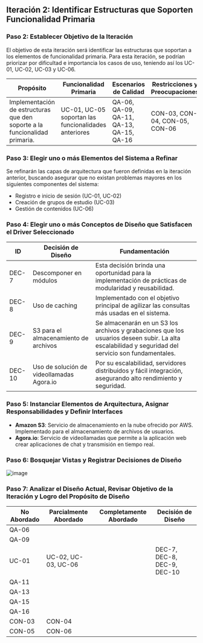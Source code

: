 ## Iteración 2: Identificar Estructuras que Soporten Funcionalidad Primaria

### Paso 2: Establecer Objetivo de la Iteración

El objetivo de esta iteración será identificar las estructuras que soportan a los elementos de funcionalidad primaria. Para esta iteración, se podrían priorizar por dificultad e importancia los casos de uso, teniendo así los UC-01, UC-02, UC-03 y UC-06.

| Propósito                                                      | Funcionalidad Primaria                   | Escenarios de Calidad                    | Restricciones y Preocupaciones         |
| -------------------------------------------------------------- | ---------------------------------------- | ---------------------------------------- | -------------------------------------- |
| Implementación de estructuras que den soporte a la funcionalidad primaria. | UC-01, UC-05 soportan las funcionalidades anteriores | QA-06, QA-09, QA-11, QA-13, QA-15, QA-16 | CON-03, CON-04, CON-05, CON-06         |

### Paso 3: Elegir uno o más Elementos del Sistema a Refinar

Se refinarán las capas de arquitectura que fueron definidas en la iteración anterior, buscando asegurar que no existan problemas mayores en los siguientes componentes del sistema:

- Registro e inicio de sesión (UC-01, UC-02)
- Creación de grupos de estudio (UC-03)
- Gestión de contenidos (UC-06)

### Paso 4: Elegir uno o más Conceptos de Diseño que Satisfacen el Driver Seleccionado

| ID    | Decisión de Diseño                        | Fundamentación                                                                                     |
| ----- | ----------------------------------------- | -------------------------------------------------------------------------------------------------- |
| DEC-7 | Descomponer en módulos                    | Esta decisión brinda una oportunidad para la implementación de prácticas de modularidad y reusabilidad. |
| DEC-8 | Uso de caching                            | Implementado con el objetivo principal de agilizar las consultas más usadas en el sistema.             |
| DEC-9 | S3 para el almacenamiento de archivos     | Se almacenarán en un S3 los archivos y grabaciones que los usuarios deseen subir. La alta escalabilidad y seguridad del servicio son fundamentales. |
| DEC-10 | Uso de solución de videollamadas Agora.io | Por su escalabilidad, servidores distribuidos y fácil integración, asegurando alto rendimiento y seguridad. |

### Paso 5: Instanciar Elementos de Arquitectura, Asignar Responsabilidades y Definir Interfaces

- **Amazon S3**: Servicio de almacenamiento en la nube ofrecido por AWS. Implementado para el almacenamiento de archivos de usuarios.
- **Agora.io**: Servicio de videollamadas que permite a la aplicación web crear aplicaciones de chat y transmisión en tiempo real.

### Paso 6: Bosquejar Vistas y Registrar Decisiones de Diseño

![image](https://github.com/ulima-arqui241/grupo04/assets/122492617/4271d8ff-ff40-4199-88d6-d64d91414e36)


### Paso 7: Analizar el Diseño Actual, Revisar Objetivo de la Iteración y Logro del Propósito de Diseño

| No Abordado | Parcialmente Abordado | Completamente Abordado | Decisión de Diseño              |
| ----------- | --------------------- | ---------------------- | ------------------------------- |
| QA-06       |                       |                        |                                 |
| QA-09       |                       |                        |                                 |
| UC-01       | UC-02, UC-03, UC-06   |                        | DEC-7, DEC-8, DEC-9, DEC-10     |
| QA-11       |                       |                        |                                 |
| QA-13       |                       |                        |                                 |
| QA-15       |                       |                        |                                 |
| QA-16       |                       |                        |                                 |
| CON-03      | CON-04                |                        |                                 |
| CON-05      | CON-06                |                        |                                 |
